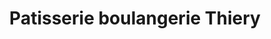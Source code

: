 ---
title: "Patisserie boulangerie Thiery"
url: /seremange-erzange/patisserie-boulangerie-thiery/
shop: boulangerie
---